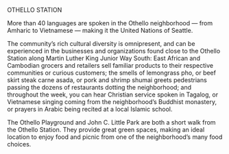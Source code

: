 OTHELLO STATION

More than 40 languages are spoken in the Othello neighborhood — from Amharic to Vietnamese — making it the United Nations of Seattle.
 
The community’s rich cultural diversity is omnipresent, and can be experienced in the businesses and organizations found close to the Othello Station along Martin Luther King Junior Way South: East African and Cambodian grocers and retailers sell familiar products to their respective communities or curious customers; the smells of lemongrass pho, or beef skirt steak carne asada, or pork and shrimp shumai greets pedestrians passing the dozens of restaurants dotting the neighborhood; and throughout the week, you can hear Christian service spoken in Tagalog, or Vietnamese singing coming from the neighborhood’s Buddhist monastery, or prayers in Arabic being recited at a local Islamic school.
 
The Othello Playground and John C. Little Park are both a short walk from the Othello Station. They provide great green spaces, making an ideal location to enjoy food and picnic from one of the neighborhood’s many food choices.       
